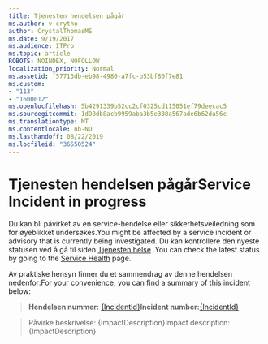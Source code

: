 ```yaml
---
title: Tjenesten hendelsen pågår
ms.author: v-crytho
author: CrystalThomasMS
ms.date: 9/19/2017
ms.audience: ITPro
ms.topic: article
ROBOTS: NOINDEX, NOFOLLOW
localization_priority: Normal
ms.assetid: f57713db-eb98-4980-a7fc-b53bf80f7e81
ms.custom:
- "113"
- "1600012"
ms.openlocfilehash: 5b4291339b52cc2cf0325cd115051ef79deecac5
ms.sourcegitcommit: 1d98db8acb9959aba3b5e308a567ade6b62da56c
ms.translationtype: MT
ms.contentlocale: nb-NO
ms.lasthandoff: 08/22/2019
ms.locfileid: "36550524"
---
```

# <a name="service-incident-in-progress"></a><span data-ttu-id="51eb6-102">Tjenesten hendelsen pågår</span><span class="sxs-lookup"><span data-stu-id="51eb6-102">Service Incident in progress</span></span>

<span data-ttu-id="51eb6-103">Du kan bli påvirket av en service-hendelse eller sikkerhetsveiledning som for øyeblikket undersøkes.</span><span class="sxs-lookup"><span data-stu-id="51eb6-103">You might be affected by a service incident or advisory that is currently being investigated.</span></span> <span data-ttu-id="51eb6-104">Du kan kontrollere den nyeste statusen ved å gå til siden [Tjenesten helse](https://admin.microsoft.com/adminportal/home#/servicehealth) .</span><span class="sxs-lookup"><span data-stu-id="51eb6-104">You can check the latest status by going to the [Service Health](https://admin.microsoft.com/adminportal/home#/servicehealth) page.</span></span>
  
<span data-ttu-id="51eb6-105">Av praktiske hensyn finner du et sammendrag av denne hendelsen nedenfor:</span><span class="sxs-lookup"><span data-stu-id="51eb6-105">For your convenience, you can find a summary of this incident below:</span></span>
  
> <span data-ttu-id="51eb6-106">**Hendelsen nummer:** [{IncidentId}](https://admin.microsoft.com/adminportal/home#/servicehealth)</span><span class="sxs-lookup"><span data-stu-id="51eb6-106">**Incident number:**[{IncidentId}](https://admin.microsoft.com/adminportal/home#/servicehealth)</span></span>
    
> <span data-ttu-id="51eb6-107">Påvirke beskrivelse: {ImpactDescription}</span><span class="sxs-lookup"><span data-stu-id="51eb6-107">Impact description: {ImpactDescription}</span></span>
